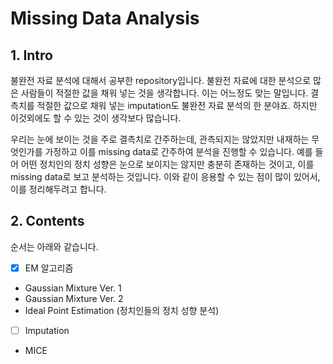 # Missing Data Analysis

## 1. Intro
불완전 자료 분석에 대해서 공부한 repository입니다.
불완전 자료에 대한 분석으로 많은 사람들이 적절한 값을 채워 넣는 것을 생각합니다. 이는 어느정도 맞는 말입니다. 결측치를 적절한 값으로 채워 넣는 imputation도 불완전 자료 분석의 한 분야죠. 하지만 이것외에도 할 수 있는 것이 생각보다 많습니다.

우리는 눈에 보이는 것을 주로 결측치로 간주하는데, 관측되지는 않았지만 내재하는 무엇인가를 가정하고 이를 missing data로 간주하여 분석을 진행할 수 있습니다. 예를 들어 어떤 정치인의 정치 성향은 눈으로 보이지는 않지만 충분히 존재하는 것이고, 이를 missing data로 보고 분석하는 것입니다. 이와 같이 응용할 수 있는 점이 많이 있어서, 이를 정리해두려고 합니다.

## 2. Contents
순서는 아래와 같습니다.
- [x] EM 알고리즘
 - Gaussian Mixture Ver. 1
 - Gaussian Mixture Ver. 2
 - Ideal Point Estimation (정치인들의 정치 성향 분석)
- [ ] Imputation
 - MICE
